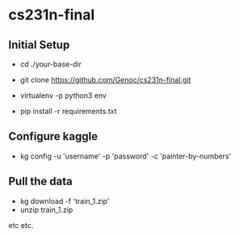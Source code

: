 # cs231n-final

## Initial Setup

- cd ./your-base-dir
- git clone https://github.com/Genoc/cs231n-final.git

- virtualenv -p python3 env
- pip install -r requirements.txt

## Configure kaggle
- kg config -u 'username' -p 'password' -c 'painter-by-numbers'

## Pull the data
- kg download -f 'train_1.zip'
- unzip train_1.zip


etc etc.

